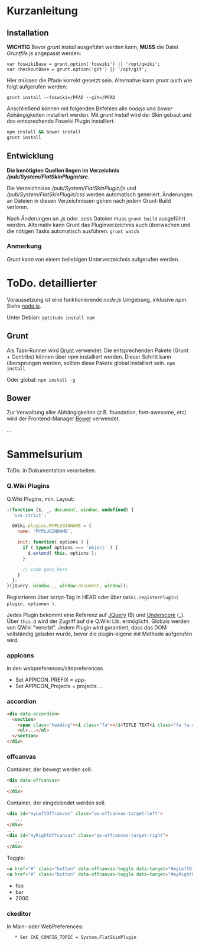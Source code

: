 # Kurzanleitung

## Installation
**WICHTIG**
Bevor *grunt install* ausgeführt werden kann, **MUSS** die Datei *Gruntfile.js* angepasst werden:

```
var foswikiBase = grunt.option('foswiki') || '/opt/qwiki';
var checkoutBase = grunt.option('git') || '/opt/git';
```

Hier müssen die Pfade korrekt gesetzt sein. Alternative kann _grunt_ auch wie folgt aufgerufen werden:
```
grunt install --foswiki=/PFAD --git=/PFAD
```


Anschließend können mit folgenden Befehlen alle *nodejs* und *bower* Abhängigkeiten installiert werden.
Mit _grunt install_ wird der Skin gebaut und das entsprechende Foswiki Plugin installiert.

```bash
npm install && bower install
grunt install
```

## Entwicklung
**Die benötigten Quellen liegen im Verzeichnis */pub/System/FlatSkinPlugin/src*.**

Die Verzeichnisse */pub/System/FlatSkinPlugin/js* und */pub/System/FlatSkinPlugin/css* werden automatisch generiert.
Änderungen an Dateien in diesen Verzeichnissen gehen nach jedem Grunt-Build verloren.

Nach Änderungen an *.js* oder *.scss* Dateien muss
`grunt build`
ausgeführt werden.
Alternativ kann Grunt das Pluginverzeichnis auch überwachen und die nötigen Tasks automatisch ausführen:
`grunt watch`


### Anmerkung
*Grunt* kann von einem beliebigen Unterverzeichnis aufgerufen werden.



# ToDo. detaillierter

Voraussetzung ist eine funktionierende *node.js* Umgebung, inklusive *npm*.
Siehe [node.js](http://www.nodejs.org).

Unter Debian:
`aptitude install npm`


## Grunt

Als Task-Runner wird [Grunt](http://www.gruntjs.com) verwendet. Die entsprechenden Pakete (Grunt + Contribs) können über *npm* installiert werden. Dieser Schritt kann übersprungen werden, sollten diese Pakete global installiert sein.
`npm install`

Oder global:
`npm install -g`


## Bower

Zur Verwaltung aller Abhängigkeiten (z.B. foundation, font-awesome, etc) wird der Frontend-Manager [Bower](http://www.bower.io) verwendet.

...


# Sammelsurium
ToDo. in Dokumentation verarbeiten.

### Q.Wiki Plugins
Q.Wiki Plugins, min. Layout:
```javascript
;(function ($, _, document, window, undefined) {
  'use strict';

  QWiki.plugins.MYPLUGINNAME = {
    name: 'MYPLUGINNAME',

    init: function( options ) {
      if ( typeof options === 'object' ) {
        $.extend( this, options );
      }

      // code goes here
    }
  };
}(jQuery, window._, window.document, window));

```

Registrieren über script-Tag in HEAD oder über `QWiki.registerPlugin( plugin, optionen )`.

Jedes Plugin bekommt eine Referenz auf [JQuery](http://api.jquery.com/) ($) und [Underscore](http://underscorejs.org/) (_). Über `this.Q` wird der Zugriff auf die Q.Wiki Lib. ermöglicht. Globals werden von QWiki "vererbt". Jedem Plugin wird garantiert, dass das DOM vollständig geladen wurde, bevor die plugin-eigene *init* Methode aufgerufen wird.


### appicons
in den webpreferences/sitepreferences
   * Set APPICON_PREFIX = app-
   * Set APPICON_Projects = projects
...


### accordion
```html
<div data-accordion>
  <section>
    <span class="heading"><i class="fa"></i>TITLE TEXT<i class="fa fa-sitemap"></i></span>
    <ul>...</ul>
  </section>
</div>
```

### offcanvas
Container, der bewegt werden soll:
```html
<div data-offcanvas>
   ...
</div>
```

Container, der eingeblendet werden soll:
```html
<div id="myLeftOffcanvas" class="qw-offcanvas-target-left">
   ...
</div>
...
<div id="myRightOffcanvas" class="qw-offcanvas-target-right">
   ...
</div>
```

Toggle:
```html
<a href="#" class="button" data-offcanvas-toggle data-target="#myLeftOffcanvas">Toggle left</a>
<a href="#" class="button" data-offcanvas-toggle data-target="#myRightOffcanvas" data-right>Toggle right</a>
```

* foo
* bar
* 2000


### ckeditor
In Main- oder WebPreferences:
```
   * Set CKE_CONFIG_TOPIC = System.FlatSkinPlugin
```
